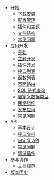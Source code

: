 - 开始
  - [下载安装](books/start-05-install)
  - [配置管理](books/start-10-option)
  - [插件和主题](books/start-15-apps)
  - [文件结构](books/start-20-structures)
  - [常见问题](books/start-25-faq)
- 应用开发
  - [开始](books/dev-05-start)
  - [主题开发](books/dev-10-theme)
  - [插件开发](books/dev-15-plugin)
  - [接口列表](books/dev-20-interfaces)
  - [函数列表](books/dev-25-functions)
  - [页面路由](books/dev-30-route)
  - [SQL 链式查询](books/dev-35-chainquery)
  - [自定义数据类型](books/dev-40-custom-object)
  - [网络组件](books/dev-45-network)
  - [发布应用](books/dev-50-publish)
  - [常见问题](books/dev-55-faq)
- API
  - [基本设计](books/api-05-design)
  - [接口文档](books/api-10-mods)
  <!-- - [通用模板](books/api-15-common-template) -->
  - [自定义 API](books/api-15-custom)
  - [常见问题](books/api-20-faq)
  - [调试插件](books/api-30-plugin)
- 参与协作
  - [文档规范](books/guide-docs)
- [版本历史](books/feat-history)
